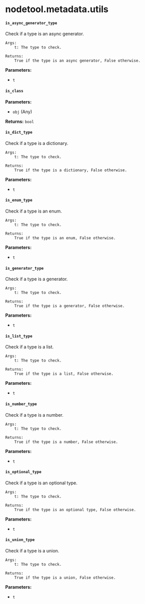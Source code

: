 # nodetool.metadata.utils

#### `is_async_generator_type`

Check if a type is an async generator.

    Args:
        t: The type to check.

    Returns:
        True if the type is an async generator, False otherwise.

**Parameters:**

- `t`

#### `is_class`

**Parameters:**

- `obj` (Any)

**Returns:** `bool`

#### `is_dict_type`

Check if a type is a dictionary.

    Args:
        t: The type to check.

    Returns:
        True if the type is a dictionary, False otherwise.

**Parameters:**

- `t`

#### `is_enum_type`

Check if a type is an enum.

    Args:
        t: The type to check.

    Returns:
        True if the type is an enum, False otherwise.

**Parameters:**

- `t`

#### `is_generator_type`

Check if a type is a generator.

    Args:
        t: The type to check.

    Returns:
        True if the type is a generator, False otherwise.

**Parameters:**

- `t`

#### `is_list_type`

Check if a type is a list.

    Args:
        t: The type to check.

    Returns:
        True if the type is a list, False otherwise.

**Parameters:**

- `t`

#### `is_number_type`

Check if a type is a number.

    Args:
        t: The type to check.

    Returns:
        True if the type is a number, False otherwise.

**Parameters:**

- `t`

#### `is_optional_type`

Check if a type is an optional type.

    Args:
        t: The type to check.

    Returns:
        True if the type is an optional type, False otherwise.

**Parameters:**

- `t`

#### `is_union_type`

Check if a type is a union.

    Args:
        t: The type to check.

    Returns:
        True if the type is a union, False otherwise.

**Parameters:**

- `t`

